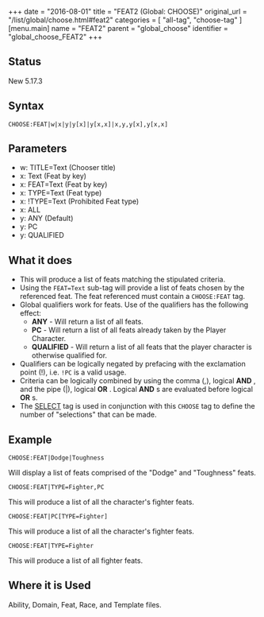 +++
date = "2016-08-01"
title = "FEAT2 (Global: CHOOSE)"
original_url = "/list/global/choose.html#feat2"
categories = [ "all-tag", "choose-tag" ]
[menu.main]
    name = "FEAT2"
    parent = "global_choose"
    identifier = "global_choose_FEAT2"
+++

## Status

New 5.17.3

## Syntax

`CHOOSE:FEAT|w|x|y|y[x]|y[x,x]|x,y,y[x],y[x,x]`

## Parameters

-   w: TITLE=Text (Chooser title)
-   x: Text (Feat by key)
-   x: FEAT=Text (Feat by key)
-   x: TYPE=Text (Feat type)
-   x: !TYPE=Text (Prohibited Feat type)
-   x: ALL
-   y: ANY (Default)
-   y: PC
-   y: QUALIFIED



What it does
------------

-   This will produce a list of feats matching the stipulated criteria.
-   Using the `FEAT=Text` sub-tag will provide a list of feats chosen by
    the referenced feat. The feat referenced must contain a
    `CHOOSE:FEAT` tag.
-   Global qualifiers work for feats. Use of the qualifiers has the
    following effect:
    -   **ANY** - Will return a list of all feats.
    -   **PC** - Will return a list of all feats already taken by the
        Player Character.
    -   **QUALIFIED** - Will return a list of all feats that the player
        character is otherwise qualified for.
-   Qualifiers can be logically negated by prefacing with the
    exclamation point (!), i.e. `!PC` is a valid usage.
-   Criteria can be logically combined by using the comma (,), logical
    **AND** , and the pipe (|), logical **OR** . Logical **AND** s are
    evaluated before logical **OR** s.
-   The [SELECT](/list/global/other/select.html) tag is used in
    conjunction with this `CHOOSE` tag to define the number of
    "selections" that can be made.

Example
-------

`CHOOSE:FEAT|Dodge|Toughness`

Will display a list of feats comprised of the "Dodge" and "Toughness"
feats.

`CHOOSE:FEAT|TYPE=Fighter,PC`

This will produce a list of all the character's fighter feats.

`CHOOSE:FEAT|PC[TYPE=Fighter]`

This will produce a list of all the character's fighter feats.

`CHOOSE:FEAT|TYPE=Fighter`

This will produce a list of all fighter feats.

Where it is Used
----------------

Ability, Domain, Feat, Race, and Template files.

